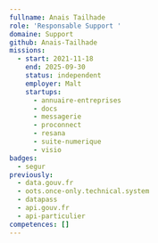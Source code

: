 ```yaml
---
fullname: Anais Tailhade
role: 'Responsable Support '
domaine: Support
github: Anais-Tailhade
missions:
  - start: 2021-11-18
    end: 2025-09-30
    status: independent
    employer: Malt
    startups:
      - annuaire-entreprises
      - docs
      - messagerie
      - proconnect
      - resana
      - suite-numerique
      - visio
badges:
  - segur
previously:
  - data.gouv.fr
  - oots.once-only.technical.system
  - datapass
  - api.gouv.fr
  - api-particulier
competences: []
---
```


